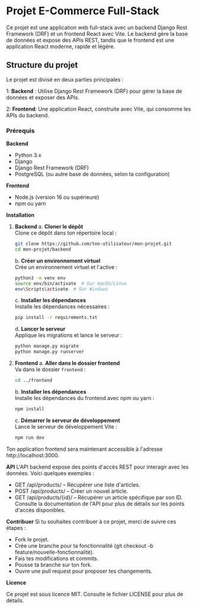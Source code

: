 # Projet E-Commerce Full-Stack

Ce projet est une application web full-stack avec un backend Django Rest Framework (DRF) et un frontend React avec Vite. Le backend gère la base de données et expose des APIs REST, tandis que le frontend est une application React moderne, rapide et légère.

## Structure du projet

Le projet est divisé en deux parties principales :

1: **Backend** : Utilise Django Rest Framework (DRF) pour gérer la base de données et exposer des APIs.

2: **Frontend**: Une application React, construite avec Vite, qui consomme les APIs du backend.

### Prérequis

**Backend**
* Python 3.x
* Django
* Django Rest Framework (DRF)
* PostgreSQL (ou autre base de données, selon ta configuration)

**Frontend**
* Node.js (version 16 ou supérieure)
* npm ou yarn

**Installation**
1. **Backend**
   a. **Cloner le dépôt**  
      Clone ce dépôt dans ton répertoire local :
      
      ```bash
      git clone https://github.com/ton-utilisateur/mon-projet.git
      cd mon-projet/backend
      ```

   b. **Créer un environnement virtuel**  
      Crée un environnement virtuel et l'active :
      
      ```bash
      python3 -m venv env
      source env/bin/activate  # Sur macOS/Linux
      env\Scripts\activate  # Sur Windows
      ```

   c. **Installer les dépendances**  
      Installe les dépendances nécessaires :
      
      ```bash
      pip install -r requirements.txt
      ```

   d. **Lancer le serveur**  
      Applique les migrations et lance le serveur :
      
      ```bash
      python manage.py migrate
      python manage.py runserver
      ```

2. **Frontend**
   a. **Aller dans le dossier frontend**  
      Va dans le dossier `frontend` :
      
      ```bash
      cd ../frontend
      ```

   b. **Installer les dépendances**  
      Installe les dépendances du frontend avec npm ou yarn :
      
      ```bash
      npm install
      ```

   c. **Démarrer le serveur de développement**  
      Lance le serveur de développement Vite :
      
      ```bash
      npm run dev
      ```


Ton application frontend sera maintenant accessible à l'adresse http://localhost:3000.

**API**
L'API backend expose des points d'accès REST pour interagir avec les données. Voici quelques exemples :

* GET /api/products/ – Récupérer une liste d'articles.
* POST /api/products/ – Créer un nouvel article.
* GET /api/products/{id}/ – Récupérer un article spécifique par son ID.
Consulte la documentation de l'API pour plus de détails sur les points d'accès disponibles.

**Contribuer**
Si tu souhaites contribuer à ce projet, merci de suivre ces étapes :

* Fork le projet.
* Crée une branche pour ta fonctionnalité (git checkout -b feature/nouvelle-fonctionnalité).
* Fais tes modifications et commits.
* Pousse ta branche sur ton fork.
* Ouvre une pull request pour proposer tes changements.

**Licence**

Ce projet est sous licence MIT. Consulte le fichier LICENSE pour plus de détails.
